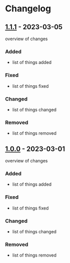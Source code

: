 # Changelog

## [1.1.1] - 2023-03-05

overview of changes

### Added

- list of things added

### Fixed

- list of things fixed

### Changed

- list of things changed

### Removed

- list of things removed

## [1.0.0] - 2023-03-01

overview of changes

### Added

- list of things added

### Fixed

- list of things fixed

### Changed

- list of things changed

### Removed

- list of things removed

[1.1.1]: https://github.com/Zerossive/git-learn/releases/tag/v1.1.1
[1.0.0]: https://github.com/Zerossive/git-learn/releases/tag/v1.0.0
